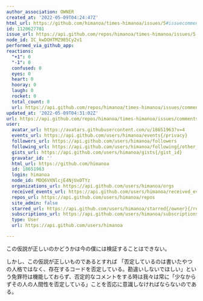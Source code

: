 ```yaml
---
author_association: OWNER
created_at: '2022-05-09T04:24:47Z'
html_url: https://github.com/himanoa/times-himanoa/issues/5#issuecomment-1120627701
id: 1120627701
issue_url: https://api.github.com/repos/himanoa/times-himanoa/issues/5
node_id: IC_kwDOHTMZ985Cy2v1
performed_via_github_app: 
reactions:
  "+1": 0
  "-1": 0
  confused: 0
  eyes: 0
  heart: 0
  hooray: 0
  laugh: 0
  rocket: 0
  total_count: 0
  url: https://api.github.com/repos/himanoa/times-himanoa/issues/comments/1120627701/reactions
updated_at: '2022-05-09T04:31:02Z'
url: https://api.github.com/repos/himanoa/times-himanoa/issues/comments/1120627701
user:
  avatar_url: https://avatars.githubusercontent.com/u/18651963?v=4
  events_url: https://api.github.com/users/himanoa/events{/privacy}
  followers_url: https://api.github.com/users/himanoa/followers
  following_url: https://api.github.com/users/himanoa/following{/other_user}
  gists_url: https://api.github.com/users/himanoa/gists{/gist_id}
  gravatar_id: ''
  html_url: https://github.com/himanoa
  id: 18651963
  login: himanoa
  node_id: MDQ6VXNlcjE4NjUxOTYz
  organizations_url: https://api.github.com/users/himanoa/orgs
  received_events_url: https://api.github.com/users/himanoa/received_events
  repos_url: https://api.github.com/users/himanoa/repos
  site_admin: false
  starred_url: https://api.github.com/users/himanoa/starred{/owner}{/repo}
  subscriptions_url: https://api.github.com/users/himanoa/subscriptions
  type: User
  url: https://api.github.com/users/himanoa

---
```

この仮説が正しいのかどうかは今の僕には検証することはできない。

しかし、この仮説が正しいものであるとすれば 「否定しているのは書いたやつの人格ではなく、存在するコードを否定している。勘違いしないでほしい」という免罪符は機能しておらず、否定的なコメントをする時は我々は常に「少なからずその人の人間性を否定している」ことを否応に意識しなければならないのである。